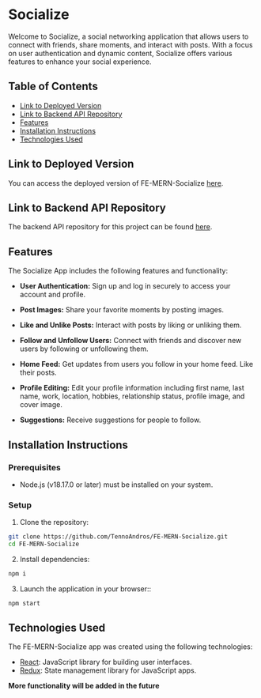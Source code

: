 # Socialize

Welcome to Socialize, a social networking application that allows users to connect with friends, share moments, and interact with posts. With a focus on user authentication and dynamic content, Socialize offers various features to enhance your social experience.

## Table of Contents

- [Link to Deployed Version](#link-to-deployed-version)
- [Link to Backend API Repository](#link-to-backend-api-repository)
- [Features](#features)
- [Installation Instructions](#installation-instructions)
- [Technologies Used](#technologies-used)

## Link to Deployed Version

You can access the deployed version of FE-MERN-Socialize [here]().

## Link to Backend API Repository

The backend API repository for this project can be found [here](https://github.com/TennoAndros/BE-MERN-Socialize).

## Features

The Socialize App includes the following features and functionality:

- **User Authentication:** Sign up and log in securely to access your account and profile.

- **Post Images:** Share your favorite moments by posting images.

- **Like and Unlike Posts:** Interact with posts by liking or unliking them.

- **Follow and Unfollow Users:** Connect with friends and discover new users by following or unfollowing them.

- **Home Feed:** Get updates from users you follow in your home feed. Like their posts.

- **Profile Editing:** Edit your profile information including first name, last name, work, location, hobbies, relationship status, profile image, and cover image.

- **Suggestions:** Receive suggestions for people to follow.

## Installation Instructions

### Prerequisites

- Node.js (v18.17.0 or later) must be installed on your system.

### Setup

1. Clone the repository:

```bash
git clone https://github.com/TennoAndros/FE-MERN-Socialize.git
cd FE-MERN-Socialize
```

2. Install dependencies:

```bash
npm i
```

3. Launch the application in your browser::

```bash
npm start
```

## Technologies Used

The FE-MERN-Socialize app was created using the following technologies:

- [React](https://react.dev/): JavaScript library for building user interfaces.
- [Redux](https://redux.js.org/): State management library for JavaScript apps.

**More functionality will be added in the future**
